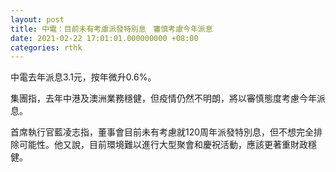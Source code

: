 ```yaml
---
layout: post
title: 中電：目前未有考慮派發特別息　審慎考慮今年派息
date: 2021-02-22 17:01:01.000000000 +08:00
categories: rthk
---
```


中電去年派息3.1元，按年微升0.6%。

集團指，去年中港及澳洲業務穩健，但疫情仍然不明朗，將以審慎態度考慮今年派息。

首席執行官藍凌志指，董事會目前未有考慮就120周年派發特別息，但不想完全排除可能性。他又說，目前環境難以進行大型聚會和慶祝活動，應該更著重財政穩健。
